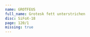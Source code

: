 ```yaml
---
name: GROTFEUS
full_name: Grotesk fett unterstrichen
disc: SiFoX-18
page: 120/1
missing: true
---
```

